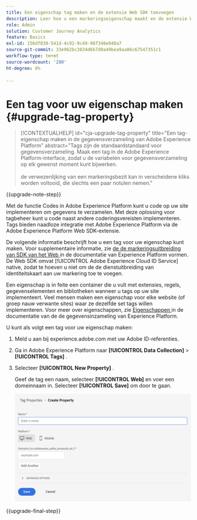```yaml
---
title: Een eigenschap tag maken en de extensie Web SDK toevoegen
description: Leer hoe u een markeringseigenschap maakt en de extensie Web SDK toevoegt
role: Admin
solution: Customer Journey Analytics
feature: Basics
exl-id: 156df830-541d-4c92-9c49-98f346e040a7
source-git-commit: 33e962bc3834d6b7d0a49bea9aa06c67547351c1
workflow-type: tm+mt
source-wordcount: '280'
ht-degree: 0%

---
```


# Een tag voor uw eigenschap maken {#upgrade-tag-property}

<!-- markdownlint-disable MD034 -->

>[!CONTEXTUALHELP]
>id="cja-upgrade-tag-property"
>title="Een tag-eigenschap maken in de gegevensverzameling van Adobe Experience Platform"
>abstract="Tags zijn de standaardstandaard voor gegevensverzameling. Maak een tag in de Adobe Experience Platform-interface, zodat u de variabelen voor gegevensverzameling op elk gewenst moment kunt bijwerken.<br><br> de verwezenlijking van een markeringsbezit kan in verscheidene kliks worden voltooid, die slechts een paar notulen nemen."

<!-- markdownlint-enable MD034 -->

{{upgrade-note-step}}

Met de functie Codes in Adobe Experience Platform kunt u code op uw site implementeren om gegevens te verzamelen. Met deze oplossing voor tagbeheer kunt u code naast andere coderingsvereisten implementeren. Tags bieden naadloze integratie met Adobe Experience Platform via de Adobe Experience Platform Web SDK-extensie.

De volgende informatie beschrijft hoe u een tag voor uw eigenschap kunt maken. Voor supplementaire informatie, zie [ de de markeringsuitbreiding van SDK van het Web ](https://experienceleague.adobe.com/nl/docs/experience-platform/tags/extensions/client/web-sdk/web-sdk-extension-configuration) in de documentatie van Experience Platform vormen. De Web SDK omvat [!UICONTROL Adobe Experience Cloud ID Service] native, zodat te hoeven u niet om de de dienstuitbreiding van identiteitskaart aan uw markering toe te voegen.

Een eigenschap is in feite een container die u vult met extensies, regels, gegevenselementen en bibliotheken wanneer u tags op uw site implementeert. Veel mensen maken een eigenschap voor elke website (of groep nauw verwante sites) waar ze dezelfde set tags willen implementeren. Voor meer over eigenschappen, zie [ Eigenschappen ](https://experienceleague.adobe.com/nl/docs/experience-platform/tags/admin/companies-and-properties) in de documentatie van de de gegevensinzameling van Experience Platform.

U kunt als volgt een tag voor uw eigenschap maken:

1. Meld u aan bij experience.adobe.com met uw Adobe ID-referenties.

1. Ga in Adobe Experience Platform naar **[!UICONTROL Data Collection]** > **[!UICONTROL Tags]** .

1. Selecteer **[!UICONTROL New Property]** .

   Geef de tag een naam, selecteer **[!UICONTROL Web]** en voer een domeinnaam in. Selecteer **[!UICONTROL Save]** om door te gaan.

   ![ creeer een bezit ](assets/create-property.png)

{{upgrade-final-step}}
